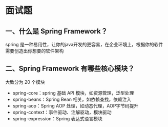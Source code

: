 # 面试题

## 一、什么是 Spring Framework？

spring 是一种易用性，让你的java开发的更容易，在企业环境上，根据你的软件需要创造出你想要的软件架构

## 二、Spring Framework 有哪些核心模块？

大致分为 20 个模块

- spring-core：spring 基础 API 模块，如资源管理，泛型处理
- spring-beans：Spring Bean 相关，如依赖查找，依赖注入
- spring-aop：Spring AOP 处理，如动态代理，AOP字节码提升
- spring-context：事件驱动、注解驱动，模块驱动
- spring-expression：Spring 表达式语言模块
